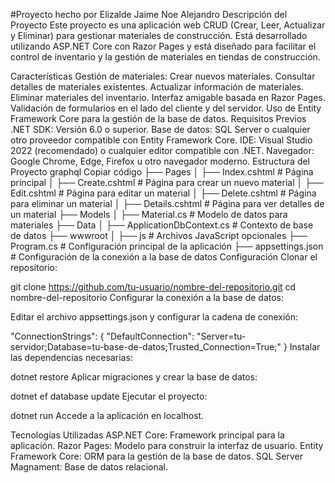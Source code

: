 #Proyecto hecho por Elizalde Jaime Noe Alejandro
Descripción del Proyecto
Este proyecto es una aplicación web CRUD (Crear, Leer, Actualizar y Eliminar) para gestionar materiales de construcción. Está desarrollado utilizando ASP.NET Core con Razor Pages y está diseñado para facilitar el control de inventario y la gestión de materiales en tiendas de construcción.

Características
Gestión de materiales:
Crear nuevos materiales.
Consultar detalles de materiales existentes.
Actualizar información de materiales.
Eliminar materiales del inventario.
Interfaz amigable basada en Razor Pages.
Validación de formularios en el lado del cliente y del servidor.
Uso de Entity Framework Core para la gestión de la base de datos.
Requisitos Previos
.NET SDK: Versión 6.0 o superior.
Base de datos: SQL Server o cualquier otro proveedor compatible con Entity Framework Core.
IDE: Visual Studio 2022 (recomendado) o cualquier editor compatible con .NET.
Navegador: Google Chrome, Edge, Firefox u otro navegador moderno.
Estructura del Proyecto
graphql
Copiar código
├── Pages
│   ├── Index.cshtml         # Página principal
│   ├── Create.cshtml        # Página para crear un nuevo material
│   ├── Edit.cshtml          # Página para editar un material
│   ├── Delete.cshtml        # Página para eliminar un material
│   ├── Details.cshtml       # Página para ver detalles de un material
├── Models
│   ├── Material.cs          # Modelo de datos para materiales
├── Data
│   ├── ApplicationDbContext.cs  # Contexto de base de datos
├── wwwroot
│   ├── js                   # Archivos JavaScript opcionales
├── Program.cs               # Configuración principal de la aplicación
├── appsettings.json         # Configuración de la conexión a la base de datos
Configuración
Clonar el repositorio:


git clone https://github.com/tu-usuario/nombre-del-repositorio.git
cd nombre-del-repositorio
Configurar la conexión a la base de datos:

Editar el archivo appsettings.json y configurar la cadena de conexión:

"ConnectionStrings": {
  "DefaultConnection": "Server=tu-servidor;Database=tu-base-de-datos;Trusted_Connection=True;"
}
Instalar las dependencias necesarias:

dotnet restore
Aplicar migraciones y crear la base de datos:

dotnet ef database update
Ejecutar el proyecto:


dotnet run
Accede a la aplicación en localhost.

Tecnologías Utilizadas
ASP.NET Core: Framework principal para la aplicación.
Razor Pages: Modelo para construir la interfaz de usuario.
Entity Framework Core: ORM para la gestión de la base de datos.
SQL Server Magnament: Base de datos relacional.
